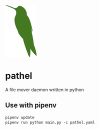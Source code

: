 <img src="https://github.com/EvysGarden/pathel/blob/main/assets/pathel.png" width=100px>

# pathel
A file mover daemon written in python

## Use with pipenv
```shell
pipenv update
pipenv run python main.py -c pathel.yaml
```
